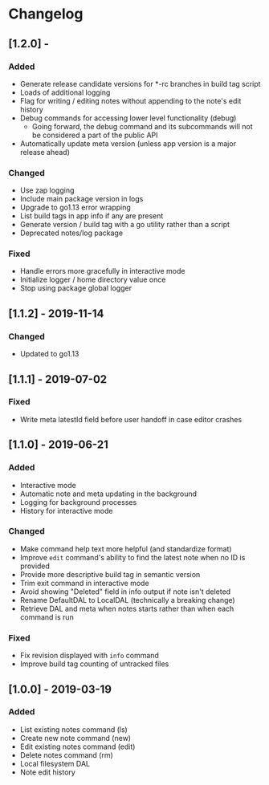 # Changelog

## [1.2.0] -
### Added
- Generate release candidate versions for \*-rc branches in build tag script
- Loads of additional logging
- Flag for writing / editing notes without appending to the note's edit history
- Debug commands for accessing lower level functionality (debug)
	- Going forward, the debug command and its subcommands will not be considered a part of the public API
- Automatically update meta version (unless app version is a major release ahead)

### Changed
- Use zap logging
- Include main package version in logs
- Upgrade to go1.13 error wrapping
- List build tags in app info if any are present
- Generate version / build tag with a go utility rather than a script
- Deprecated notes/log package

### Fixed
- Handle errors more gracefully in interactive mode
- Initialize logger / home directory value once
- Stop using package global logger

## [1.1.2] - 2019-11-14
### Changed
- Updated to go1.13

## [1.1.1] - 2019-07-02
### Fixed
- Write meta latestId field before user handoff in case editor crashes

## [1.1.0] - 2019-06-21
### Added
- Interactive mode
- Automatic note and meta updating in the background
- Logging for background processes
- History for interactive mode

### Changed
- Make command help text more helpful (and standardize format)
- Improve `edit` command's ability to find the latest note when no ID is provided
- Provide more descriptive build tag in semantic version
- Trim exit command in interactive mode
- Avoid showing "Deleted" field in info output if note isn't deleted
- Rename DefaultDAL to LocalDAL (technically a breaking change)
- Retrieve DAL and meta when notes starts rather than when each command is run

### Fixed
- Fix revision displayed with `info` command
- Improve build tag counting of untracked files

## [1.0.0] - 2019-03-19
### Added
- List existing notes command (ls)
- Create new note command (new)
- Edit existing notes command (edit)
- Delete notes command (rm)
- Local filesystem DAL
- Note edit history
